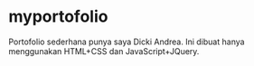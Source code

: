 # myportofolio
Portofolio sederhana punya saya Dicki Andrea. Ini dibuat hanya menggunakan HTML+CSS dan JavaScript+JQuery.
